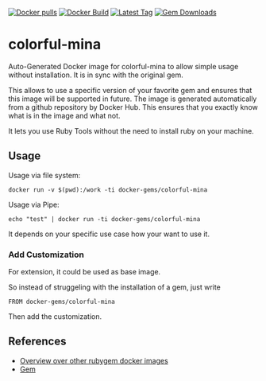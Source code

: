 [![Docker pulls](https://img.shields.io/docker/pulls/rubygem/colorful-mina.svg)](https://hub.docker.com/r/rubygem/colorful-mina/)
[![Docker Build](https://img.shields.io/docker/automated/rubygem/colorful-mina.svg)](https://hub.docker.com/r/rubygem/colorful-mina/)
[![Latest Tag](https://img.shields.io/github/tag/docker-rubygem/colorful-mina.svg)](https://hub.docker.com/r/rubygem/colorful-mina/)
[![Gem Downloads](https://img.shields.io/gem/dt/colorful-mina.svg)](https://rubygems.org/gems/colorful-mina/)
# colorful-mina

Auto-Generated Docker image for colorful-mina to allow simple usage without installation.
It is in sync with the original gem.

This allows to use a specific version of your favorite gem and ensures that this image will be supported in future.
The image is generated automatically from a github repository by Docker Hub.
This ensures that you exactly know what is in the image and what not.

It lets you use Ruby Tools without the need to install ruby on your machine.

## Usage

Usage via file system:

`docker run -v $(pwd):/work -ti docker-gems/colorful-mina`

Usage via Pipe:

`echo "test" | docker run -ti docker-gems/colorful-mina`

It depends on your specific use case how your want to use it.

### Add Customization

For extension, it could be used as base image.

So instead of struggeling with the installation of a gem, just write

`FROM docker-gems/colorful-mina`

Then add the customization.

## References

 - [Overview over other rubygem docker images](https://github.com/thinkbot/docker-rubygem)
 - [Gem](https://rubygems.org/gems/colorful-mina/)
